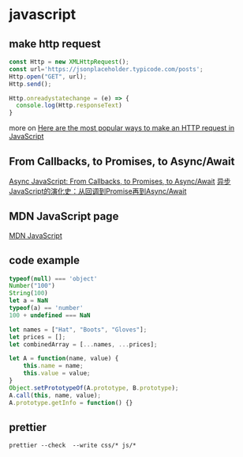 # javascript

## make http request

``` javascript
const Http = new XMLHttpRequest();
const url='https://jsonplaceholder.typicode.com/posts';
Http.open("GET", url);
Http.send();

Http.onreadystatechange = (e) => {
  console.log(Http.responseText)
}
```
more on [Here are the most popular ways to make an HTTP request in JavaScript](https://www.freecodecamp.org/news/here-is-the-most-popular-ways-to-make-an-http-request-in-javascript-954ce8c95aaa/)

## From Callbacks, to Promises, to Async/Await
[Async JavaScript: From Callbacks, to Promises, to Async/Await](https://tylermcginnis.com/async-javascript-from-callbacks-to-promises-to-async-await/)
[异步JavaScript的演化史：从回调到Promise再到Async/Await](https://mp.weixin.qq.com/s/V6EtgI_mAFk7FAFPSVFg4Q)


## MDN JavaScript page
[MDN JavaScript](https://developer.mozilla.org/en-US/docs/Web/javascript)

## code example

``` javascript
typeof(null) === 'object'
Number("100")
String(100)
let a = NaN
typeof(a) == 'number'
100 + undefined === NaN

let names = ["Hat", "Boots", "Gloves"];
let prices = [];
let combinedArray = [...names, ...prices];

let A = function(name, value) {
    this.name = name;
    this.value = value;
}
Object.setPrototypeOf(A.prototype, B.prototype);
A.call(this, name, value);
A.prototype.getInfo = function() {}
```

## prettier

``` shell
prettier --check  --write css/* js/*
```
